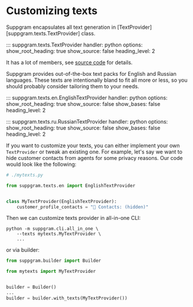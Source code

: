 # Customizing texts

Suppgram encapsulates all text generation in [TextProvider][suppgram.texts.TextProvider] class.

::: suppgram.texts.TextProvider
    handler: python
    options:
      show_root_heading: true
      show_source: false
      heading_level: 2

It has a lot of members, see [source code](https://github.com/Saluev/suppgram/blob/master/suppgram/texts/interface.py)
for details.

Suppgram provides out-of-the-box text packs for English and Russian languages. These texts are intentionally
bland to fit all more or less, so you should probably consider tailoring them to your needs.

::: suppgram.texts.en.EnglishTextProvider
    handler: python
    options:
      show_root_heading: true
      show_source: false
      show_bases: false
      heading_level: 2

::: suppgram.texts.ru.RussianTextProvider
    handler: python
    options:
      show_root_heading: true
      show_source: false
      show_bases: false
      heading_level: 2

If you want to customize your texts, you can either implement your own `TextProvider` or tweak an
existing one. For example, let's say we want to hide customer contacts from agents for some privacy reasons.
Our code would look like the following:

```python
# ./mytexts.py

from suppgram.texts.en import EnglishTextProvider


class MyTextProvider(EnglishTextProvider):
    customer_profile_contacts = "📒 Contacts: (hidden)"
```

Then we can customize texts provider in all-in-one CLI:
```shell
python -m suppgram.cli.all_in_one \
    --texts mytexts.MyTextProvider \
    ...
```
or via builder:
```python
from suppgram.builder import Builder

from mytexts import MyTextProvider


builder = Builder()
...
builder = builder.with_texts(MyTextProvider())
```
